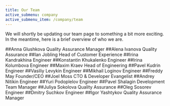 ```yaml
---
title: Our Team
active_submenu: company
active_submenu_item: /company/team
---
```


We will shortly be updating our team page to something a bit more exciting. In the meantime, here is a brief overview of who we are.

##Anna Glushkova
Quality Assurance Manager
##Alena Ivanova
Quality Assurance
##Ian Jobling
Head of Customer Experience
##Irina Kandrakhina
Engineer
##Konstantin Khukalenko
Engineer
##Irina Kolumbova
Engineer
##Maxim Kraev
Head of Engineering
##Pavel Kudrin
Engineer
##Vasiliy Levykin
Engineer
##Mikhail Loginov
Engineer
##Freddy May
Founder/CEO
##Joel Moss
CTO & Developer Evangelist
##Andrey Nitikin
Engineer
##Yuri Podoplelov
Engineer
##Pavel Shalagin
Development Team Manager
##Juliya Sokolova
Quality Assurance
##Oleg Sosorev
Engineer
##Dmitry Suchkov
Engineer
##Igor Yashtykov
Quality Assurance Manager
